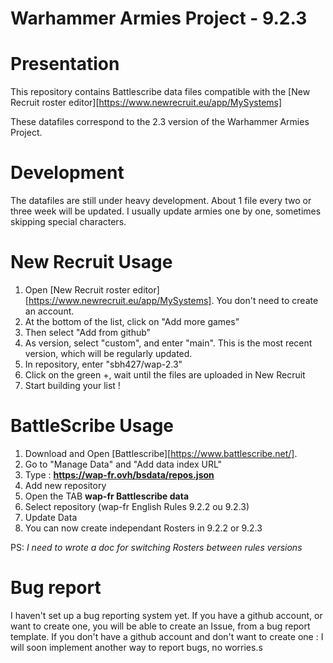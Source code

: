 Warhammer Armies Project - 9.2.3
================================

# Presentation

This repository contains Battlescribe data files compatible with the [New Recruit roster editor][https://www.newrecruit.eu/app/MySystems]

These datafiles correspond to the 2.3 version of the Warhammer Armies Project.

# Development

The datafiles are still under heavy development. About 1 file every two or three week will be updated.
I usually update armies one by one, sometimes skipping special characters.

# New Recruit Usage

1. Open [New Recruit roster editor][https://www.newrecruit.eu/app/MySystems]. You don't need to create an account.
2. At the bottom of the list, click on "Add more games"
3. Then select "Add from github"
4. As version, select "custom", and enter "main". This is the most recent version, which will be regularly updated.
5. In repository, enter "sbh427/wap-2.3"
6. Click on the green +, wait until the files are uploaded in New Recruit
7. Start building your list !

# BattleScribe Usage
1. Download and Open [Battlescribe][https://www.battlescribe.net/].
2. Go to "Manage Data" and "Add data index URL"
3. Type : **https://wap-fr.ovh/bsdata/repos.json**
4. Add new repository
5. Open the TAB **wap-fr Battlescribe data**
6. Select repository (wap-fr English Rules 9.2.2 ou 9.2.3)
7. Update Data
8. You can now create independant Rosters in 9.2.2 or 9.2.3

PS: *I need to wrote a doc for switching Rosters between rules versions*

# Bug report

I haven't set up a bug reporting system yet. If you have a github account, or want to create one, you will be able to create an Issue, from a bug report template.
If you don't have a github account and don't want to create one : I will soon implement another way to report bugs, no worries.s

